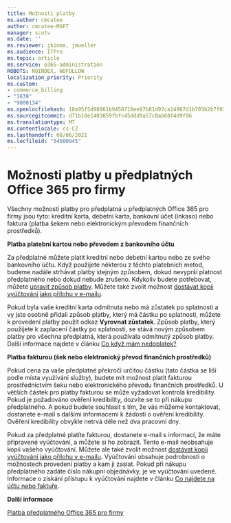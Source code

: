 ```yaml
---
title: Možnosti platby
ms.author: cmcatee
author: cmcatee-MSFT
manager: scotv
ms.date: ''
ms.reviewer: jkinma, jmueller
ms.audience: ITPro
ms.topic: article
ms.service: o365-administration
ROBOTS: NOINDEX, NOFOLLOW
localization_priority: Priority
ms.custom:
- commerce_billing
- "1639"
- "9000134"
ms.openlocfilehash: 18a95f5d98961b9450718ee97b81d97ca14967d1b703b2b7f034d15e46f1a1bd
ms.sourcegitcommit: d71b18e1403859fbfc45ddd9a57c8ab68f4d9f96
ms.translationtype: MT
ms.contentlocale: cs-CZ
ms.lasthandoff: 08/06/2021
ms.locfileid: "54500945"
---
```

# <a name="payment-options-for-microsoft-365-for-business-subscriptions"></a>Možnosti platby u předplatných Office 365 pro firmy
  
Všechny možnosti platby pro předplatná u předplatných Office 365 pro firmy jsou tyto: kreditní karta, debetní karta, bankovní účet (inkaso) nebo faktura (platba šekem nebo elektronickým převodem finančních prostředků).
  
**Platba platební kartou nebo převodem z bankovního účtu**
  
Za předplatné můžete platit kreditní nebo debetní kartou nebo ze svého bankovního účtu. Když použijete některou z těchto platebních metod, budeme nadále strhávat platby stejným způsobem, dokud nevyprší platnost předplatného nebo dokud nebude zrušeno. Kdykoliv budete potřebovat, můžete [upravit způsob platby](/microsoft-365/commerce/billing-and-payments/manage-payment-methods). Můžete také zvolit možnost [dostávat kopii vyúčtování jako přílohu v e-mailu](/microsoft-365/commerce/billing-and-payments/view-your-bill-or-invoice#receive-a-copy-of-your-billing-statement-in-email).

Pokud byla vaše kreditní karta odmítnuta nebo má zůstatek po splatnosti a vy jste osobně přidali způsob platby, který má částku po splatnosti, můžete k provedení platby použít odkaz **Vyrovnat zůstatek**. Způsob platby, který použijete k zaplacení částky po splatnosti, se stává novým způsobem platby pro všechna předplatná, která používala odmítnutý způsob platby. Další informace najdete v článku [Co když mám nedoplatek?](/microsoft-365/commerce/billing-and-payments/pay-for-your-subscription#what-if-i-have-an-outstanding-balance)

**Platba fakturou (šek nebo elektronický převod finančních prostředků)**
  
Pokud cena za vaše předplatné překročí určitou částku (tato částka se liší podle místa využívání služby), budete mít možnost platit fakturou prostřednictvím šeku nebo elektronického převodu finančních prostředků. U větších částek pro platby fakturou se může vyžadovat kontrola kredibility. Pokud je požadováno ověření kredibility, dozvíte se to při nákupu předplatného. A pokud budete souhlasit s tím, že vás můžeme kontaktovat, dostanete e-mail s dalšími informacemi k žádosti o ověření kredibility. Ověření kredibility obvykle netrvá déle než dva pracovní dny.

Pokud za předplatné platíte fakturou, dostanete e-mail s informací, že máte připravené vyúčtování, a můžete si ho zobrazit. Tento e-mail neobsahuje kopii vašeho vyúčtování. Můžete ale také zvolit možnost [dostávat kopii vyúčtování jako přílohu v e-mailu](/microsoft-365/commerce/billing-and-payments/view-your-bill-or-invoice#receive-a-copy-of-your-billing-statement-in-email). Vyúčtování obsahuje podrobnosti o možnostech provedení platby a kam ji zaslat. Pokud při nákupu předplatného zadáte číslo nákupní objednávky, je ve vyúčtování uvedené. Informace o získání přístupu k vyúčtování najdete v článku [Co najdete na účtu nebo faktuře](/microsoft-365/commerce/billing-and-payments/view-your-bill-or-invoice).
  
**Další informace**
  
[Platba předplatného Office 365 pro firmy](/microsoft-365/commerce/billing-and-payments/pay-for-your-subscription)